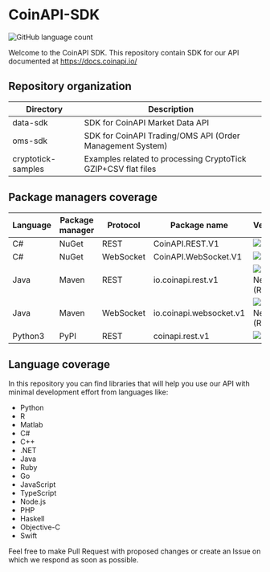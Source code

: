 # CoinAPI-SDK 

![GitHub language count](https://img.shields.io/github/languages/count/coinapi/coinapi-sdk)

Welcome to the CoinAPI SDK. This repository contain SDK for our API documented at https://docs.coinapi.io/ 

## Repository organization

Directory | Description |
--- | --- |
data-sdk | SDK for CoinAPI Market Data API
oms-sdk | SDK for CoinAPI Trading/OMS API (Order Management System)
cryptotick-samples | Examples related to processing CryptoTick GZIP+CSV flat files

## Package managers coverage

Language | Package manager | Protocol | Package name | Version/Link |
--- | --- | --- | --- | --- |
C# | NuGet | REST | CoinAPI.REST.V1 | ![Nuget](https://img.shields.io/nuget/v/CoinAPI.REST.v1) |
C# | NuGet | WebSocket | CoinAPI.WebSocket.V1 | ![Nuget](https://img.shields.io/nuget/v/CoinAPI.WebSocket.v1) |
Java | Maven | REST | io.coinapi.rest.v1 | ![Sonatype Nexus (Releases)](https://img.shields.io/nexus/r/io.coinapi.rest/v1?server=https%3A%2F%2Foss.sonatype.org) |
Java | Maven | WebSocket | io.coinapi.websocket.v1 | ![Sonatype Nexus (Releases)](https://img.shields.io/nexus/r/io.coinapi.websocket/v1?server=https%3A%2F%2Foss.sonatype.org) |
Python3 | PyPI | REST | coinapi.rest.v1 | ![PyPI](https://img.shields.io/pypi/v/coinapi.rest.v1) |

## Language coverage

In this repository you can find libraries that will help you use our API with minimal development effort from languages like:
 * Python
 * R
 * Matlab
 * C#
 * C++
 * .NET
 * Java
 * Ruby
 * Go
 * JavaScript
 * TypeScript
 * Node.js
 * PHP
 * Haskell
 * Objective-C
 * Swift

Feel free to make Pull Request with proposed changes or create an Issue on which we respond as soon as possible.

